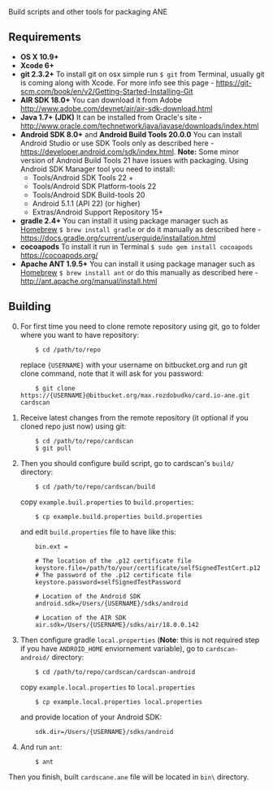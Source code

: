 Build scripts and other tools for packaging ANE

## Requirements

* **OS X 10.9+**
* **Xcode 6+** 
* **git 2.3.2+**
To install git on osx simple run `$ git` from Terminal, usually git is coming along with Xcode. For more info see this page - https://git-scm.com/book/en/v2/Getting-Started-Installing-Git
* **AIR SDK 18.0+**
You can download it from Adobe http://www.adobe.com/devnet/air/air-sdk-download.html
* **Java 1.7+ (JDK)** 
It can be installed from Oracle's site - http://www.oracle.com/technetwork/java/javase/downloads/index.html
* **Android SDK 8.0+** and **Android Build Tools 20.0.0** 
You can install Android Studio or use SDK Tools only as described here - https://developer.android.com/sdk/index.html. **Note:** Some minor version of Android Build Tools 21 have issues with packaging.
Using Android SDK Manager tool you need to install:
    - Tools/Android SDK Tools 22 +
    - Tools/Android SDK Platform-tools 22
    - Tools/Android SDK Build-tools 20
    - Android 5.1.1 (API 22)  (or higher)
    - Extras/Android Support Repository 15+
* **gradle 2.4+** You can install it using package manager such as [Homebrew](http://brew.sh) `$ brew install gradle` or do it manually as described here - https://docs.gradle.org/current/userguide/installation.html
* **cocoapods** To install it run in Terminal `$ sudo gem install cocoapods` https://cocoapods.org/
* **Apache ANT 1.9.5+** You can install it using package manager such as [Homebrew](http://brew.sh) `$ brew install ant` or do this manually as described here - http://ant.apache.org/manual/install.html

## Building

0. For first time you need to clone remote repository using git, go to folder where you want to have repository:
    ```
        $ cd /path/to/repo
    ```
    replace `{USERNAME}` with your username on bitbucket.org and run git clone command, note that it will ask for you password:
    ```
        $ git clone https://{USERNAME}@bitbucket.org/max.rozdobudko/card.io-ane.git cardscan
    ```

0. Receive latest changes from the remote repository (it optional if you cloned repo just now) using git:
    ```
        $ cd /path/to/repo/cardscan
        $ git pull 
    ```

0. Then you should configure build script, go to cardscan's `build/` directory:
    ```
        $ cd /path/to/repo/cardscan/build
    ```
    copy `example.buil.properties` to `build.properties`:
    ```
        $ cp example.build.properties build.properties
    ```
    and edit `build.properties` file to have like this:
    ```
        bin.ext =
        
        # The location of the .p12 certificate file
        keystore.file=/path/to/your/certificate/selfSignedTestCert.p12
        # The password of the .p12 certificate file
        keystore.password=selfSignedTestPassword
        
        # Location of the Android SDK
        android.sdk=/Users/{USERNAME}/sdks/android
        
        # Location of the AIR SDK
        air.sdk=/Users/{USERNAME}/sdks/air/18.0.0.142
    ```

0. Then configure gradle `local.properties` (**Note**: this is not required step if you have `ANDROID_HOME` enviornement variable), go to `cardscan-android/` directory:
    ```
        $ cd /path/to/repo/cardscan/cardscan-android
    ```
    copy `example.local.properties` to `local.properties`
    ```
        $ cp example.local.properties local.properties
    ```
    and provide location of your Android SDK:
    ```
        sdk.dir=/Users/{USERNAME}/sdks/android
    ```

0. And run `ant`:
    ```
        $ ant
    ```

Then you finish, built `cardscane.ane` file will be located in `bin\` directory.
